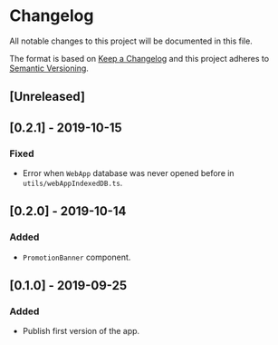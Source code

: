 # Changelog

All notable changes to this project will be documented in this file.

The format is based on [Keep a Changelog](http://keepachangelog.com/en/1.0.0/)
and this project adheres to [Semantic Versioning](http://semver.org/spec/v2.0.0.html).

## [Unreleased]

## [0.2.1] - 2019-10-15

### Fixed
- Error when `WebApp` database was never opened before in `utils/webAppIndexedDB.ts`.

## [0.2.0] - 2019-10-14
### Added
- `PromotionBanner` component.

## [0.1.0] - 2019-09-25
### Added
- Publish first version of the app.
